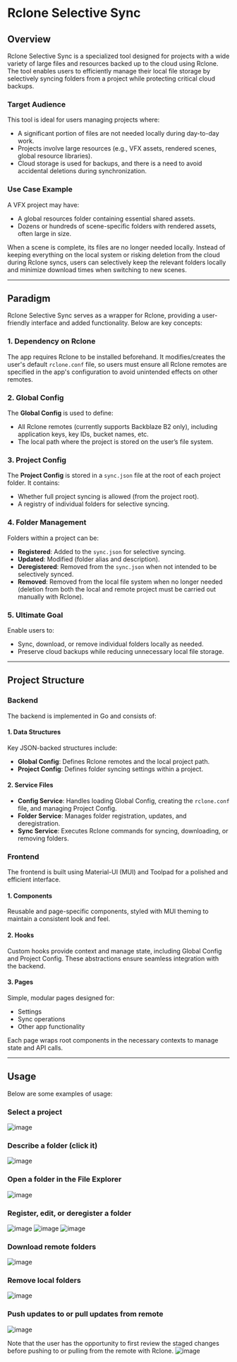 # Rclone Selective Sync

## Overview
Rclone Selective Sync is a specialized tool designed for projects with a wide variety of large files and resources backed up to the cloud using Rclone. The tool enables users to efficiently manage their local file storage by selectively syncing folders from a project while protecting critical cloud backups.

### Target Audience
This tool is ideal for users managing projects where:
- A significant portion of files are not needed locally during day-to-day work.
- Projects involve large resources (e.g., VFX assets, rendered scenes, global resource libraries).
- Cloud storage is used for backups, and there is a need to avoid accidental deletions during synchronization.

### Use Case Example
A VFX project may have:
- A global resources folder containing essential shared assets.
- Dozens or hundreds of scene-specific folders with rendered assets, often large in size.

When a scene is complete, its files are no longer needed locally. Instead of keeping everything on the local system or risking deletion from the cloud during Rclone syncs, users can selectively keep the relevant folders locally and minimize download times when switching to new scenes.

---

## Paradigm
Rclone Selective Sync serves as a wrapper for Rclone, providing a user-friendly interface and added functionality. Below are key concepts:

### 1. Dependency on Rclone
The app requires Rclone to be installed beforehand. It modifies/creates the user's default `rclone.conf` file, so users must ensure all Rclone remotes are specified in the app's configuration to avoid unintended effects on other remotes.

### 2. Global Config
The **Global Config** is used to define:
- All Rclone remotes (currently supports Backblaze B2 only), including application keys, key IDs, bucket names, etc.
- The local path where the project is stored on the user’s file system.

### 3. Project Config
The **Project Config** is stored in a `sync.json` file at the root of each project folder. It contains:
- Whether full project syncing is allowed (from the project root).
- A registry of individual folders for selective syncing.

### 4. Folder Management
Folders within a project can be:
- **Registered**: Added to the `sync.json` for selective syncing.
- **Updated**: Modified (folder alias and description).
- **Deregistered**: Removed from the `sync.json` when not intended to be selectively synced.
- **Removed**: Removed from the local file system when no longer needed (deletion from both the local and remote project must be carried out manually with Rclone).

### 5. Ultimate Goal
Enable users to:
- Sync, download, or remove individual folders locally as needed.
- Preserve cloud backups while reducing unnecessary local file storage.

---

## Project Structure

### Backend
The backend is implemented in Go and consists of:

#### 1. Data Structures
Key JSON-backed structures include:
- **Global Config**: Defines Rclone remotes and the local project path.
- **Project Config**: Defines folder syncing settings within a project.

#### 2. Service Files
- **Config Service**: Handles loading Global Config, creating the `rclone.conf` file, and managing Project Config.
- **Folder Service**: Manages folder registration, updates, and deregistration.
- **Sync Service**: Executes Rclone commands for syncing, downloading, or removing folders.

### Frontend
The frontend is built using Material-UI (MUI) and Toolpad for a polished and efficient interface.

#### 1. Components
Reusable and page-specific components, styled with MUI theming to maintain a consistent look and feel.

#### 2. Hooks
Custom hooks provide context and manage state, including Global Config and Project Config. These abstractions ensure seamless integration with the backend.

#### 3. Pages
Simple, modular pages designed for:
- Settings
- Sync operations
- Other app functionality

Each page wraps root components in the necessary contexts to manage state and API calls.

---

## Usage
Below are some examples of usage:

### Select a project
![image](https://github.com/user-attachments/assets/c8f9cb0e-506d-4080-867f-39387008b781)

### Describe a folder (click it)
![image](https://github.com/user-attachments/assets/a2bd1969-d760-4211-91c3-9035aefae11c)

### Open a folder in the File Explorer
![image](https://github.com/user-attachments/assets/ef31f3f7-3cb2-47c8-9e68-5d45c9b14122)

### Register, edit, or deregister a folder
![image](https://github.com/user-attachments/assets/105ce4b4-207b-4748-a1ab-75429a245662)
![image](https://github.com/user-attachments/assets/ee95968f-f6e2-4bdd-ac7d-13493887f8f1)
![image](https://github.com/user-attachments/assets/6edce182-977f-4520-9fa4-7663f59a662a)

### Download remote folders
![image](https://github.com/user-attachments/assets/bf7c2a9d-a324-4126-aa32-52bd09fe0f00)

### Remove local folders
![image](https://github.com/user-attachments/assets/52cae900-6bf4-4328-8ad7-3c9266c44af7)

### Push updates to or pull updates from remote
![image](https://github.com/user-attachments/assets/586ccb90-72db-4272-a034-8c620831bd49)

Note that the user has the opportunity to first review the staged changes before pushing to or pulling from the remote with Rclone.
![image](https://github.com/user-attachments/assets/5d4bfb5f-7784-4dc0-b141-f349f7d0deae)












